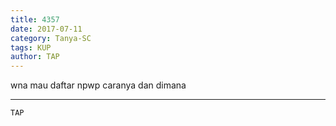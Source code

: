 ```yaml
---
title: 4357
date: 2017-07-11
category: Tanya-SC
tags: KUP
author: TAP
---
```


wna mau daftar npwp caranya dan dimana

---



`TAP`
